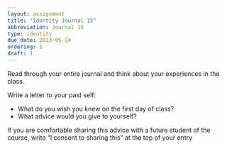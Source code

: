 ```yaml
---
layout: assignment
title: "Identity Journal 15"
abbreviation: Journal 15
type: identity
due_date: 2023-05-24
ordering: 1
draft: 1
---
```


Read through your entire journal and think about your experiences in the class.

Write a letter to your past self:
- What do you wish you knew on the first day of class? 
- What advice would you give to yourself?

If you are comfortable sharing this advice with a future student of the course, write “I consent to sharing this” at the top of your entry
